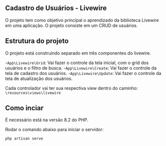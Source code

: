 ## Cadastro de Usuários - Livewire

O projeto tem como objetivo principal o aprendizado da biblioteca Livewire em uma aplicação. O projeto consiste em um CRUD de usuários.

## Estrutura do projeto

O projeto está construindo separado em três componentes do livewire.

-`App\Livewire\Grid`: Vai fazer o controle da tela inicial, com o grid dos usuários e o filtro de busca.
-`App\Livewire\Create`: Vai fazer o controle da tela de cadastro dos usuários.
-`App\Livewire\Update`:  Vai fazer o controle da tela de atualização dos usuários.

Cada controlador vai ter sua respectiva view dentro do caminho: `\resources\views\livewire`

## Como inciar

É necessário está na versão 8.2 do PHP.

Rodar o comando abaixo para iniciar o servidor:
```sh
php artisan serve
```